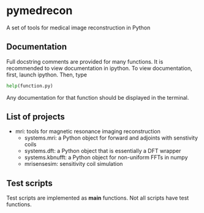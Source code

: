 
# pymedrecon

A set of tools for medical image reconstruction in Python

## Documentation

Full docstring comments are provided for many functions. It is recommended to
view documentation in ipython. To view documentation, first, launch ipython.
Then, type

```python
help(function.py)
```

Any documentation for that function should be displayed in the terminal.

## List of projects

- mri: tools for magnetic resonance imaging reconstruction
  - systems.mri: a Python object for forward and adjoints with senstivity coils
  - systems.dft: a Python object that is essentially a DFT wrapper
  - systems.kbnufft: a Python object for non-uniform FFTs in numpy
  - mrisensesim: sensitivity coil simulation

## Test scripts

Test scripts are implemented as __main__ functions. Not all scripts have test
functions.